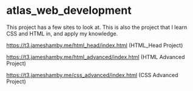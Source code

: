 # atlas_web_development


This project has a few sites to look at. This is also the project that I learn CSS and HTML in, and apply my knowledge. 

https://t3.jameshamby.me/html_head/index.html (HTML_Head Project)

https://t3.jameshamby.me/html_advanced/index.html (HTML Advanced Project)

https://t3.jameshamby.me/css_advanced/index.html (CSS Advanced Project)
